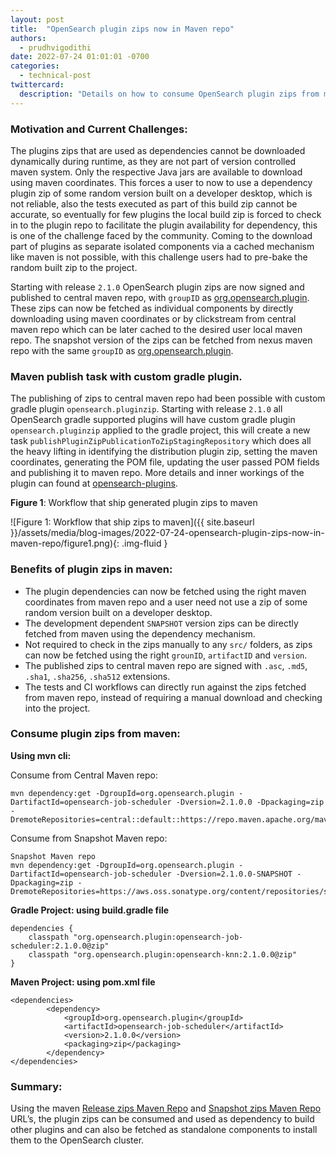 ```yaml
---
layout: post
title:  "OpenSearch plugin zips now in Maven repo"
authors: 
  - prudhvigodithi
date: 2022-07-24 01:01:01 -0700
categories: 
  - technical-post
twittercard:
  description: "Details on how to consume OpenSearch plugin zips from maven repo and the process involved in shipping them to the maven repo."
---
```


### Motivation and Current Challenges:

The plugins zips that are used as dependencies cannot be downloaded dynamically during runtime, as they are not part of version controlled maven system. Only the respective Java jars are available to download using maven coordinates. This forces a user to now to use a dependency plugin zip of some random version built on a developer desktop, which is not reliable, also the tests executed as part of this build zip cannot be accurate, so eventually for few plugins the local build zip is forced to check in to the plugin repo to facilitate the plugin availability for dependency, this is one of the challenge faced by the community. Coming to the download part of plugins as separate isolated components via a cached mechanism like maven is not possible, with this challenge users had to  pre-bake the random built zip to the project.

Starting with release `2.1.0` OpenSearch plugin zips are now signed and published to central maven repo, with `groupID` as [org.opensearch.plugin](https://repo1.maven.org/maven2/org/opensearch/plugin/). These zips can now be fetched as individual components by directly downloading using maven coordinates or by clickstream from central maven repo which can be later cached to the desired user local maven repo. The snapshot version of the zips can be fetched from nexus maven repo with the same `groupID` as [org.opensearch.plugin](https://aws.oss.sonatype.org/content/repositories/snapshots/org/opensearch/plugin/).

### Maven publish task with custom gradle plugin.

The publishing of zips to central maven repo had been possible with custom gradle plugin `opensearch.pluginzip`.
Starting with release `2.1.0` all OpenSearch gradle supported plugins will have custom gradle plugin `opensearch.pluginzip` applied to the gradle project, this will create a new task `publishPluginZipPublicationToZipStagingRepository` which does all the heavy lifting in identifying the distribution plugin zip, setting the maven coordinates, generating the POM file, updating the user passed POM fields and publishing it to maven repo. More details and inner workings of the plugin can found at [opensearch-plugins](https://github.com/opensearch-project/opensearch-plugins/blob/main/BUILDING.md#opensearchpluginzip).


**Figure 1**: Workflow that ship generated plugin zips to maven

![Figure 1: Workflow that ship zips to maven]({{ site.baseurl }}/assets/media/blog-images/2022-07-24-opensearch-plugin-zips-now-in-maven-repo/figure1.png){: .img-fluid }

### Benefits of plugin zips in maven:

* The plugin dependencies can now be fetched using the right maven coordinates from maven repo and a user need not use a zip of some random version built on a developer desktop.
* The development dependent `SNAPSHOT` version zips can be directly fetched from maven using the dependency mechanism.
* Not required to check in the zips manually to any `src/` folders, as zips can now be fetched using the right `grounID`, `artifactID` and `version`.
* The published zips to central maven repo are signed with `.asc`, `.md5`, `.sha1`, `.sha256`, `.sha512` extensions.
* The tests and CI workflows can directly run against the zips fetched from maven repo, instead of requiring a manual download and checking into the project.

### Consume plugin zips from maven:

**Using mvn cli:**

Consume from Central Maven repo:
```
mvn dependency:get -DgroupId=org.opensearch.plugin -DartifactId=opensearch-job-scheduler -Dversion=2.1.0.0 -Dpackaging=zip -DremoteRepositories=central::default::https://repo.maven.apache.org/maven2,myrepo::::http://myrepo.com/maven2
```
Consume from Snapshot Maven repo:
```
Snapshot Maven repo
mvn dependency:get -DgroupId=org.opensearch.plugin -DartifactId=opensearch-job-scheduler -Dversion=2.1.0.0-SNAPSHOT -Dpackaging=zip -DremoteRepositories=https://aws.oss.sonatype.org/content/repositories/snapshots/
```

**Gradle Project: using build.gradle file**

```
dependencies {
    classpath "org.opensearch.plugin:opensearch-job-scheduler:2.1.0.0@zip"
    classpath "org.opensearch.plugin:opensearch-knn:2.1.0.0@zip"
}
```

**Maven Project: using pom.xml file**

```
<dependencies>
        <dependency>
            <groupId>org.opensearch.plugin</groupId>
            <artifactId>opensearch-job-scheduler</artifactId>
            <version>2.1.0.0</version>
            <packaging>zip</packaging>
        </dependency>
</dependencies>
```

### Summary:
Using the maven [Release zips Maven Repo](https://repo1.maven.org/maven2/org/opensearch/plugin/) and [Snapshot zips Maven Repo](https://aws.oss.sonatype.org/content/repositories/snapshots/org/opensearch/plugin/) URL’s, the plugin zips can be consumed and used as dependency to build other plugins and can also be fetched as standalone components to install them to the OpenSearch cluster.
